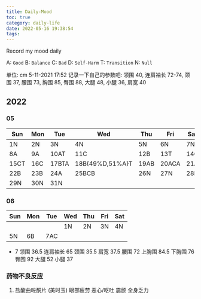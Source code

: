 ```yaml
---
title: Daily-Mood
toc: true
category: daily-life
date: 2022-05-16 19:38:54
tags:
---
```



Record my mood daily

<!-- more -->

A: `Good`
B: `Balance`
C: `Bad`
D: `Self-Harm`
T: `Transition`
N: `Null`

单位: cm
5-11-2021 17:52 记录一下自己的参数吧:
领围 40, 连肩袖长 72-74,
颈围 37, 腰围 73, 胸围 85,
臀围 88, 大腿 48, 小腿 36,
肩宽 40

## 2022

### 05

| Sun  | Mon | Tue   | Wed             | Thu  | Fri   | Sat |
| --   | --  | --    | --              | --   | --    | --  |
| 1N   | 2N  | 3N    | 4N              | 5N   | 6N    | 7N  |
| 8A   | 9A  | 10AT  | 11C             | 12B  | 13T   | 14C |
| 15CT | 16C | 17BTA | 18B{49%D,51%A}T | 19AB | 20ACA | 21A |
| 22B  | 23B | 24A   | 25BCB           | 26N  | 27N   | 28N |
| 29N  | 30N | 31N   |                 |      |       |     |

### 06

| Sun | Mon | Tue | Wed | Thu | Fri | Sat |
| --  | --  | --  | --  | --  | --  | --  |
|     |     |     | 1N  | 2N  | 3N  | 4N  |
| 5N  | 6B  | 7AC |

- 7
  领围 36.5
  连肩袖长 65
  颈围 35.5
  肩宽 37.5
  腰围 72
  上胸围 84.5
  下胸围 76
  臀围 92
  大腿 52
  小腿 37

### 药物不良反应

1. 盐酸曲咗酮片 (美时玉)
   眼部疲劳
   恶心/呕吐
   震颤
   全身乏力
   

